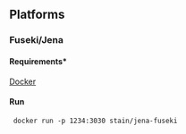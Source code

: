 ## Platforms
### Fuseki/Jena
#### Requirements*
[Docker](https://docs.docker.com/get-docker/)
#### Run
```
 docker run -p 1234:3030 stain/jena-fuseki
 ```
